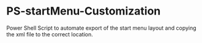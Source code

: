 # PS-startMenu-Customization
Power Shell Script to automate export of the start menu layout and copying the xml file to the correct location.
